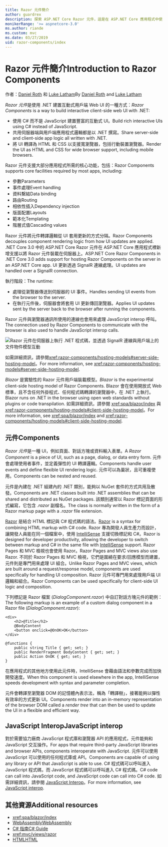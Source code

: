 ```yaml
---
title: Razor 元件簡介
author: guardrex
description: 探索 ASP.NET Core Razor 元件，這是在 ASP.NET Core 應用程式中使用 .NET 建置互動式用戶端 Web UI 的方式。
monikerRange: '>= aspnetcore-3.0'
ms.author: riande
ms.custom: mvc
ms.date: 03/27/2019
uid: razor-components/index
---
```

# <a name="introduction-to-razor-components"></a><span data-ttu-id="5885c-103">Razor 元件簡介</span><span class="sxs-lookup"><span data-stu-id="5885c-103">Introduction to Razor Components</span></span>

<span data-ttu-id="5885c-104">作者：[Daniel Roth](https://github.com/danroth27) 和 [Luke Latham](https://github.com/guardrex)</span><span class="sxs-lookup"><span data-stu-id="5885c-104">By [Daniel Roth](https://github.com/danroth27) and [Luke Latham](https://github.com/guardrex)</span></span>

<span data-ttu-id="5885c-105">*Razor 元件*是使用 .NET 建置互動式用戶端 Web UI 的一種方式：</span><span class="sxs-lookup"><span data-stu-id="5885c-105">*Razor Components* is a way to build interactive client-side web UI with .NET:</span></span>

* <span data-ttu-id="5885c-106">使用 C# 而不是 JavaScript 建置豐富的互動式 UI。</span><span class="sxs-lookup"><span data-stu-id="5885c-106">Build rich interactive UIs using C# instead of JavaScript.</span></span>
* <span data-ttu-id="5885c-107">共用伺服器端與用戶端應用程式邏輯都是以 .NET 撰寫。</span><span class="sxs-lookup"><span data-stu-id="5885c-107">Share server-side and client-side app logic all written with .NET.</span></span>
* <span data-ttu-id="5885c-108">將 UI 轉譯為 HTML 和 CSS 以支援寬瀏覽器，包括行動裝置瀏覽器。</span><span class="sxs-lookup"><span data-stu-id="5885c-108">Render the UI as HTML and CSS for wide browser support, including mobile browsers.</span></span>

<span data-ttu-id="5885c-109">Razor 元件支援大部分應用程式所需的核心功能，包括：</span><span class="sxs-lookup"><span data-stu-id="5885c-109">Razor Components supports core facilities required by most apps, including:</span></span>

* <span data-ttu-id="5885c-110">參數</span><span class="sxs-lookup"><span data-stu-id="5885c-110">Parameters</span></span>
* <span data-ttu-id="5885c-111">事件處理</span><span class="sxs-lookup"><span data-stu-id="5885c-111">Event handling</span></span>
* <span data-ttu-id="5885c-112">資料繫結</span><span class="sxs-lookup"><span data-stu-id="5885c-112">Data binding</span></span>
* <span data-ttu-id="5885c-113">路由</span><span class="sxs-lookup"><span data-stu-id="5885c-113">Routing</span></span>
* <span data-ttu-id="5885c-114">相依性插入</span><span class="sxs-lookup"><span data-stu-id="5885c-114">Dependency injection</span></span>
* <span data-ttu-id="5885c-115">版面配置</span><span class="sxs-lookup"><span data-stu-id="5885c-115">Layouts</span></span>
* <span data-ttu-id="5885c-116">範本化</span><span class="sxs-lookup"><span data-stu-id="5885c-116">Templating</span></span>
* <span data-ttu-id="5885c-117">階層式值</span><span class="sxs-lookup"><span data-stu-id="5885c-117">Cascading values</span></span>

<span data-ttu-id="5885c-118">Razor 元件將元件轉譯邏輯從 UI 套用更新的方式分隔。</span><span class="sxs-lookup"><span data-stu-id="5885c-118">Razor Components decouples component rendering logic from how UI updates are applied.</span></span> <span data-ttu-id="5885c-119">.NET Core 3.0 中的 ASP.NET Core Razor 元件在 ASP.NET Core 應用程式裡新增支援以將 Razor 元件裝載在伺服器上。</span><span class="sxs-lookup"><span data-stu-id="5885c-119">ASP.NET Core Razor Components in .NET Core 3.0 adds support for hosting Razor Components on the server in an ASP.NET Core app.</span></span> <span data-ttu-id="5885c-120">UI 更新透過 SignalR 連線處理。</span><span class="sxs-lookup"><span data-stu-id="5885c-120">UI updates are handled over a SignalR connection.</span></span>

<span data-ttu-id="5885c-121">執行階段：</span><span class="sxs-lookup"><span data-stu-id="5885c-121">The runtime:</span></span>

* <span data-ttu-id="5885c-122">處理從瀏覽器傳送到伺服器的 UI 事件。</span><span class="sxs-lookup"><span data-stu-id="5885c-122">Handles sending UI events from the browser to the server.</span></span>
* <span data-ttu-id="5885c-123">在執行元件後，伺服器會將套用 UI 更新傳回瀏覽器。</span><span class="sxs-lookup"><span data-stu-id="5885c-123">Applies UI updates sent by the server back to the browser after running the components.</span></span>

<span data-ttu-id="5885c-124">Razor 元件與瀏覽器通訊所使用的連線也會用來處理 JavaScript interop 呼叫。</span><span class="sxs-lookup"><span data-stu-id="5885c-124">The connection used by Razor Components to communicate with the browser is also used to handle JavaScript interop calls.</span></span>

![Razor 元件在伺服器上執行 .NET 程式碼，並透過 SignalR 連線與用戶端上的文件物件模型互動](index/_static/aspnet-core-razor-components.png)

<span data-ttu-id="5885c-126">如需詳細資訊，請參閱<xref:razor-components/hosting-models#server-side-hosting-model>。</span><span class="sxs-lookup"><span data-stu-id="5885c-126">For more information, see <xref:razor-components/hosting-models#server-side-hosting-model>.</span></span>

<span data-ttu-id="5885c-127">*Blazor* 是實驗性的 Razor 元件用戶端裝載模型。</span><span class="sxs-lookup"><span data-stu-id="5885c-127">*Blazor* is the experimental client-side hosting model of Razor Components.</span></span> <span data-ttu-id="5885c-128">Blazor 會在使用開放式 Web 標準，且不含任何外掛程式、任何程式碼轉譯的瀏覽器中，在 .NET 上執行。</span><span class="sxs-lookup"><span data-stu-id="5885c-128">Blazor runs on .NET in the browser using open web standards without plugins or code transpilation.</span></span> <span data-ttu-id="5885c-129">如需詳細資訊，請參閱 <xref:spa/blazor/index> 與 <xref:razor-components/hosting-models#client-side-hosting-model>。</span><span class="sxs-lookup"><span data-stu-id="5885c-129">For more information, see <xref:spa/blazor/index> and <xref:razor-components/hosting-models#client-side-hosting-model>.</span></span>

## <a name="components"></a><span data-ttu-id="5885c-130">元件</span><span class="sxs-lookup"><span data-stu-id="5885c-130">Components</span></span>

<span data-ttu-id="5885c-131">*Razor 元件*是一種 UI，例如頁面、對話方塊或資料輸入表單。</span><span class="sxs-lookup"><span data-stu-id="5885c-131">A *Razor Component* is a piece of UI, such as a page, dialog, or data entry form.</span></span> <span data-ttu-id="5885c-132">元件會處理使用者事件，並定義彈性的 UI 轉譯邏輯。</span><span class="sxs-lookup"><span data-stu-id="5885c-132">Components handle user events and define flexible UI rendering logic.</span></span> <span data-ttu-id="5885c-133">元件可以為巢狀，且可重複使用。</span><span class="sxs-lookup"><span data-stu-id="5885c-133">Components can be nested and reused.</span></span>

<span data-ttu-id="5885c-134">元件是內建在 .NET 組建內的 .NET 類別，能夠以 NuGet 套件的方式共用及散發。</span><span class="sxs-lookup"><span data-stu-id="5885c-134">Components are .NET classes built into .NET assemblies that can be shared and distributed as NuGet packages.</span></span> <span data-ttu-id="5885c-135">該類別通常以 Razor 標記頁面的形式編寫，它包含 *.razor* 副檔名。</span><span class="sxs-lookup"><span data-stu-id="5885c-135">The class is normally written in the form of a Razor markup page with a *.razor* file extension.</span></span>

<span data-ttu-id="5885c-136">[Razor](xref:mvc/views/razor) 是結合 HTML 標記與 C# 程式碼的語法。</span><span class="sxs-lookup"><span data-stu-id="5885c-136">[Razor](xref:mvc/views/razor) is a syntax for combining HTML markup with C# code.</span></span> <span data-ttu-id="5885c-137">Razor 專為開發人員生產力而設計，讓開發人員能在同一個檔案中，使用 [IntelliSense](/visualstudio/ide/using-intellisense) 支援切換標記和 C#。</span><span class="sxs-lookup"><span data-stu-id="5885c-137">Razor is designed for developer productivity, allowing the developer to switch between markup and C# in the same file with [IntelliSense](/visualstudio/ide/using-intellisense) support.</span></span> <span data-ttu-id="5885c-138">Razor Pages 和 MVC 檢視也會使用 Razor。</span><span class="sxs-lookup"><span data-stu-id="5885c-138">Razor Pages and MVC views also use Razor.</span></span> <span data-ttu-id="5885c-139">不同於 Razor Pages 和 MVC 檢視，它們是圍繞在要求/回應模型而建置，元件則是專門用來處理 UI 組合。</span><span class="sxs-lookup"><span data-stu-id="5885c-139">Unlike Razor Pages and MVC views, which are built around a request/response model, components are used specifically for handling UI composition.</span></span> <span data-ttu-id="5885c-140">Razor 元件可專門用來處理用戶端 UI 邏輯和組合。</span><span class="sxs-lookup"><span data-stu-id="5885c-140">Razor Components can be used specifically for client-side UI logic and composition.</span></span>

<span data-ttu-id="5885c-141">下列標記是 Razor 檔案 (*DialogComponent.razor*) 中自訂對話方塊元件的範例：</span><span class="sxs-lookup"><span data-stu-id="5885c-141">The following markup is an example of a custom dialog component in a Razor file (*DialogComponent.razor*):</span></span>

```cshtml
<div>
    <h2>@Title</h2>
    @BodyContent
    <button onclick=@OnOK>OK</button>
</div>

@functions {
    public string Title { get; set; }
    public RenderFragment BodyContent { get; set; }
    public Action OnOK { get; set; }
}
```

<span data-ttu-id="5885c-142">在應用程式的其他地方使用此元件時，IntelliSense 會藉由語法和參數完成而加快開發速度。</span><span class="sxs-lookup"><span data-stu-id="5885c-142">When this component is used elsewhere in the app, IntelliSense speeds development with syntax and parameter completion.</span></span>

<span data-ttu-id="5885c-143">元件會轉譯至瀏覽器 DOM 的記憶體內表示法，稱為「轉譯樹」，接著能夠以彈性有效率的方式更新 UI。</span><span class="sxs-lookup"><span data-stu-id="5885c-143">Components render into an in-memory representation of the browser DOM called a *render tree* that can then be used to update the UI in a flexible and efficient way.</span></span>

## <a name="javascript-interop"></a><span data-ttu-id="5885c-144">JavaScript Interop</span><span class="sxs-lookup"><span data-stu-id="5885c-144">JavaScript interop</span></span>

<span data-ttu-id="5885c-145">對於需要協力廠商 JavaScript 程式庫和瀏覽器 API 的應用程式，元件能夠和 JavaScript 交互操作。</span><span class="sxs-lookup"><span data-stu-id="5885c-145">For apps that require third-party JavaScript libraries and browser APIs, components interoperate with JavaScript.</span></span> <span data-ttu-id="5885c-146">元件可以使用 JavaScript 可以使用的任何程式庫或 API。</span><span class="sxs-lookup"><span data-stu-id="5885c-146">Components are capable of using any library or API that JavaScript is able to use.</span></span> <span data-ttu-id="5885c-147">C# 程式碼可以呼叫進入 JavaScript 程式碼，而 JavaScript 程式碼可以呼叫進入 C# 程式碼。</span><span class="sxs-lookup"><span data-stu-id="5885c-147">C# code can call into JavaScript code, and JavaScript code can call into C# code.</span></span> <span data-ttu-id="5885c-148">如需詳細資訊，請參閱 [JavaScript Interop](xref:razor-components/javascript-interop)。</span><span class="sxs-lookup"><span data-stu-id="5885c-148">For more information, see [JavaScript interop](xref:razor-components/javascript-interop).</span></span>

## <a name="additional-resources"></a><span data-ttu-id="5885c-149">其他資源</span><span class="sxs-lookup"><span data-stu-id="5885c-149">Additional resources</span></span>

* <xref:spa/blazor/index>
* [<span data-ttu-id="5885c-150">WebAssembly</span><span class="sxs-lookup"><span data-stu-id="5885c-150">WebAssembly</span></span>](http://webassembly.org/)
* [<span data-ttu-id="5885c-151">C# 指南</span><span class="sxs-lookup"><span data-stu-id="5885c-151">C# Guide</span></span>](/dotnet/csharp/)
* <xref:mvc/views/razor>
* [<span data-ttu-id="5885c-152">HTML</span><span class="sxs-lookup"><span data-stu-id="5885c-152">HTML</span></span>](https://www.w3.org/html/)
